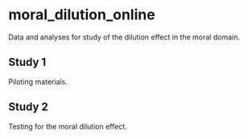 # moral_dilution_online

Data and analyses for study of the dilution effect in the moral domain.

## Study 1
Piloting materials.

## Study 2
Testing for the moral dilution effect.
